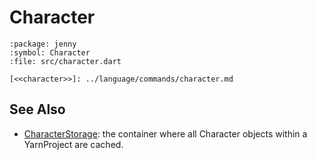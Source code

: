 # Character

```{dartdoc}
:package: jenny
:symbol: Character
:file: src/character.dart

[<<character>>]: ../language/commands/character.md
```


## See Also

- [CharacterStorage]: the container where all Character objects within a YarnProject are cached.


[CharacterStorage]: character_storage.md

